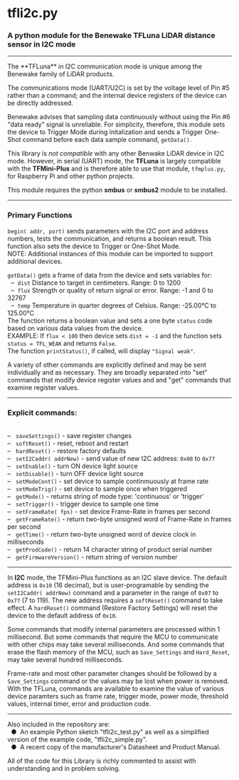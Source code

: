 # tfli2c.py
### A python module for the Benewake TFLuna LiDAR distance sensor in I2C mode
<hr />
The **TFLuna** in I2C communication mode is unique among the Benewake family of LiDAR products.

The communications mode (UART/U2C) is set by the voltage level of Pin #5 rather than a command; and the internal device registers of the device can be directly addressed.<br />

Benewake advises that sampling data continuously without using the Pin #6 "data ready" signal is unreliable.  For simplicity, therefore, this module sets the device to Trigger Mode during initalization and sends a Trigger One-Shot command before each data sample command, `getData()`.

This library is *not compatible* with any other Benwake LiDAR device in I2C mode. However, in serial (UART) mode, the **TFLuna** is largely compatible with the **TFMini-Plus** and is therefore able to use that module, `tfmplus.py`, for Raspberry Pi and other python projects.

This module requires the python **smbus** or **smbus2** module to be installed.
<hr />

### Primary Functions

`begin( addr, port)` sends parameters with the I2C port and address numbers, tests the communication, and returns a boolean result.  This function also sets the device to Trigger or One-Shot Mode.<br />
NOTE:  Additional instances of this module can be imported to support additional devices.
 
`getData()` gets a frame of data from the device and sets variables for:
<br />&nbsp;&nbsp;&#8211;&nbsp; `dist` Distance to target in centimeters. Range: 0 to 1200
<br />&nbsp;&nbsp;&#8211;&nbsp; `flux` Strength or quality of return signal or error. Range: -1 and 0 to 32767
<br />&nbsp;&nbsp;&#8211;&nbsp; `temp` Temperature in quarter degrees of Celsius. Range: -25.00°C to 125.00°C<br />
  The function returns a boolean value and sets a one byte `status` code based on various data values from the device.<br />
  EXAMPLE: If ```flux < 100``` then device sets  ```dist = -1``` and the function sets ```status = TFL_WEAK``` and returns ```False```.<br />
  The function ```printStatus()```, if called, will display ```"Signal weak"```.

A variety of other commands are explicitly defined and  may be sent individually and as necessary.  They are broadly separated into "set" commands that modify device register values and and "get" commands that examine register values.
<hr />

### Explicit commands:
<br />&#8211;&nbsp;&nbsp; `saveSettings()` - save register changes
<br />&#8211;&nbsp;&nbsp; `softReset()` - reset, reboot and restart
<br />&#8211;&nbsp;&nbsp; `hardReset()` - restore factory defaults
<br />&#8211;&nbsp;&nbsp; `setI2Caddr( addrNew)` - send value of new I2C address: `0x08` to `0x77`
<br />&#8211;&nbsp;&nbsp; `setEnable()` - turn ON device light source
<br />&#8211;&nbsp;&nbsp; `setDisable()` - turn OFF device light source
<br />&#8211;&nbsp;&nbsp; `setModeCont()` - set device to sample continmuously at frame rate
<br />&#8211;&nbsp;&nbsp; `setModeTrig()` - set device to sample once when triggered
<br />&#8211;&nbsp;&nbsp; `getMode()` - returns string of mode type: 'continuous' or 'trigger'
<br />&#8211;&nbsp;&nbsp; `setTrigger()` - trigger device to sample one time
<br />&#8211;&nbsp;&nbsp; `setFrameRate( fps)` - set device Frame-Rate in frames per second
<br />&#8211;&nbsp;&nbsp; `getFrameRate()` - return two-byte unsigned word of Frame-Rate in frames per second
<br />&#8211;&nbsp;&nbsp; `getTime()` - return two-byte unsigned word of device clock in milliseconds
<br />&#8211;&nbsp;&nbsp; `getProdCode()` - return 14 character string of product serial number
<br />&#8211;&nbsp;&nbsp; `getFirmwareVersion()`  - return string of version number

<hr>

In **I2C** mode, the TFMini-Plus functions as an I2C slave device.  The default address is `0x10` (16 decimal), but is user-programable by sending the `setI2Caddr( addrNew)` command and a parameter in the range of `0x07` to `0x77` (7 to 119).  The new address requires a `softReset()` command to take effect.  A `hardReset()` command (Restore Factory Settings) will reset the device to the default address of `0x10`.

Some commands that modify internal parameters are processed within 1 millisecond.  But some commands that require the MCU to communicate with other chips may take several milliseconds.  And some commands that erase the flash memory of the MCU, such as `Save_Settings` and `Hard_Reset`, may take several hundred milliseconds.

Frame-rate and most other parameter changes should be followed by a `Save_Settings` command or the values may be lost when power is removed.  With the TFLuna, commands are available to examine the value of various device paramters such as frame rate, trigger mode, power mode, threshold values, internal timer, error and production code.

<hr>

Also included in the repository are:
<br />&nbsp;&nbsp;&#9679;&nbsp; An example Python sketch "tfli2c_test.py" as well as a simplified version of the example code, "tfli2c_simple.py".
<br />&nbsp;&nbsp;&#9679;&nbsp; A recent copy of the manufacturer's Datasheet and Product Manual.

All of the code for this Library is richly commented to assist with understanding and in problem solving.

